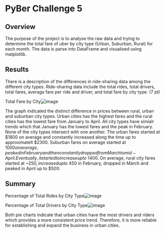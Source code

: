 # PyBer Challenge 5 


## Overview

The purpose of the project is to analyse the raw data and trying to determine the total fare of uber by city type (Urban, Suburban, Rural) for each month. The data is parse into DataFrame and visualised using matplotlib.


## Results

There is a description of the differences in ride-sharing data among the different city types. Ride-sharing data include the total rides, total drivers, total fares, average fare per ride and driver, and total fare by city type. (7 pt)

Total Fare by City![image](https://user-images.githubusercontent.com/70616488/115082652-18f95b00-9ebb-11eb-8139-4ac777545ce0.png)

The graph indicated the distinct difference in prices between rural, urban and suburban city types. Urban cities has the highest fares and the rural cities has the lowest fare from January to April. All city types have simialr trends which that January has the lowest fares and the peak in February. None of the city types intersect with one another. The urban fares started at $1800 on average and constantly increased along the time up to approximatelt $2300. Suburban fares on average started at $1000 on average, peaked in February and then constantly dropped from March to mid-April. Eventually, it started to increase up to ~$1400. On average, rural city fares started at ~$250, increased up to ~$450 in February, dropped in March and peaked in April up to $500.


## Summary

Percentage of Total Rides by City Type![image](https://user-images.githubusercontent.com/70616488/115101559-19651680-9efa-11eb-87a3-c975df1539fb.png)

Percentage of Total Drivers by City Type![image](https://user-images.githubusercontent.com/70616488/115101576-3c8fc600-9efa-11eb-8fa9-1f643839a845.png)

Both pie charts indicate that urban cities have the most drivers and riders which provides a more consistent price trend. Therefore, it is more reliable for establishing and expand the business in urban cities. 
